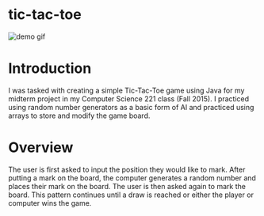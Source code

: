 # tic-tac-toe

![demo gif](https://raw.github.com/kas/tic-tac-toe/master/demo.gif)

# Introduction
I was tasked with creating a simple Tic-Tac-Toe game using Java for my midterm project in my Computer Science 221 class (Fall 2015).  I practiced using random number generators as a basic form of AI and practiced using arrays to store and modify the game board.

# Overview
The user is first asked to input the position they would like to mark.  After putting a mark on the board, the computer generates a random number and places their mark on the board.  The user is then asked again to mark the board.  This pattern continues until a draw is reached or either the player or computer wins the game.
